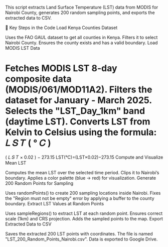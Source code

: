 This script extracts Land Surface Temperature (LST) data from MODIS for Nairobi County, generates 200 random sampling points, and exports the extracted data to CSV.

🔹 Key Steps in the Code
Load Kenya Counties Dataset

Uses the FAO GAUL dataset to get all counties in Kenya.
Filters it to select Nairobi County.
Ensures the county exists and has a valid boundary.
Load MODIS LST Data

Fetches MODIS LST 8-day composite data (MODIS/061/MOD11A2).
Filters the dataset for January - March 2025.
Selects the "LST_Day_1km" band (daytime LST).
Converts LST from Kelvin to Celsius using the formula:
𝐿
𝑆
𝑇
(
°
𝐶
)
=
(
𝐿
𝑆
𝑇
×
0.02
)
−
273.15
LST(°C)=(LST×0.02)−273.15
Compute and Visualize Mean LST

Computes the mean LST over the selected time period.
Clips it to Nairobi’s boundary.
Applies a color palette (blue → red) for visualization.
Generate 200 Random Points for Sampling

Uses randomPoints() to create 200 sampling locations inside Nairobi.
Fixes the "Region must not be empty" error by applying a buffer to the county boundary.
Extract LST Values at Random Points

Uses sampleRegions() to extract LST at each random point.
Ensures correct scale (1km) and CRS projection.
Adds the sampled points to the map.
Export Extracted Data to CSV

Saves the extracted 200 LST points with coordinates.
The file is named "LST_200_Random_Points_Nairobi.csv".
Data is exported to Google Drive.
